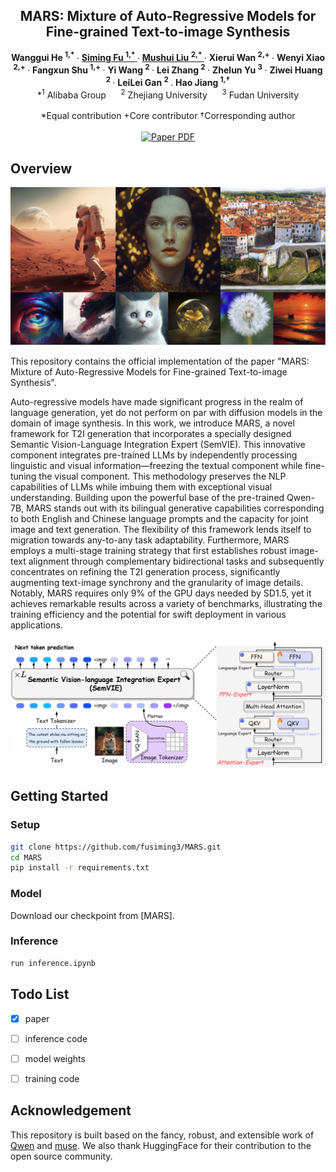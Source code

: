 <!-- ## <div align="center"> <i>MARS</i>: Mixture of Auto-Regressive Models for Fine-grained Text-to-image Synthesis </div>

<div align="center">

  
  <a href="https://arxiv.org/pdf/2407.07614v1"><img src="https://img.shields.io/static/v1?label=ArXiv&message=2406.07209&color=B31B1B&logo=arxiv"></a> &ensp;

</div>

--- -->



<!-- # magic-edit.github.io -->

<p align="center">
  <h2 align="center">MARS: Mixture of Auto-Regressive Models for Fine-grained Text-to-image Synthesis</h2>
  <p align="center">
    <a><strong>Wanggui He <sup>1,*</sup> </strong></a>
    ·
    <a href="https://github.com/fusiming3"><strong>Siming Fu <sup>1,*</sup> </strong></a>
    ·  
    <a href="https://xiaobul.github.io/"><strong>Mushui Liu <sup>2,*</sup> </strong></a>
    ·
    <a><strong>Xierui Wan <sup>2,+</sup> </strong></a>
    ·
    <a><strong>Wenyi Xiao <sup>2,+</sup> </strong></a>
    ·
    <a><strong>Fangxun Shu <sup>1,+</sup> </strong></a>
    ·
    <a><strong>Yi Wang <sup>2</sup> </strong></a>
    ·
    <a><strong>Lei Zhang <sup>2</sup> </strong></a>
    ·
    <a><strong>Zhelun Yu <sup>3</sup> </strong></a>
    ·
    <a><strong>Ziwei Huang <sup>2</sup> </strong></a>
    ·
    <a><strong>LeiLei Gan <sup>2</sup> </strong></a>
    .
    <a><strong>Hao Jiang <sup>1,†</sup> </strong></a>
    <br>
    *<sup>1</sup> Alibaba Group&nbsp;&nbsp;&nbsp;&nbsp;&nbsp;&nbsp;<sup>2</sup> Zhejiang University&nbsp;&nbsp;&nbsp;&nbsp;&nbsp;&nbsp;<sup>3</sup> Fudan University
    <br>
    <br>
    *Equal contribution +Core contributor †Corresponding author
    </br>
    </br>
        <a href="https://arxiv.org/pdf/2407.07614v1">
        <img src='https://img.shields.io/badge/arxiv-OIR-blue' alt='Paper PDF'></a>
  </p>
</p>


<!-- <p align="center"><b>We will release the code soon!</b></p> -->


## Overview

![example](images/1.jpg)

This repository contains the official implementation of the paper "MARS: Mixture of Auto-Regressive Models for Fine-grained Text-to-image Synthesis".

Auto-regressive models have made significant progress in the realm of language generation, yet do not perform on par with diffusion models in the domain of image synthesis. In this work, we introduce MARS, a novel framework for T2I generation that incorporates a specially designed Semantic Vision-Language Integration Expert (SemVIE). This innovative component integrates pre-trained LLMs by independently processing linguistic and visual information—freezing the textual component while fine-tuning the visual component. This methodology preserves the NLP capabilities of LLMs while imbuing them with exceptional visual understanding. Building upon the powerful base of the pre-trained Qwen-7B, MARS stands out with its bilingual generative capabilities corresponding to both English and Chinese language prompts and the capacity for joint image and text generation.   The flexibility of this framework lends itself to migration towards any-to-any task adaptability. Furthermore, MARS employs a multi-stage training strategy that first establishes robust image-text alignment through complementary bidirectional tasks and subsequently concentrates on refining the T2I generation process, significantly augmenting text-image synchrony and the granularity of image details.  Notably, MARS requires only 9% of the GPU days needed by SD1.5, yet it achieves remarkable results across a variety of benchmarks, illustrating the training efficiency and the potential for swift deployment in various applications.

![model](images/2.jpg)

## Getting Started

### Setup

```bash
git clone https://github.com/fusiming3/MARS.git   
cd MARS
pip install -r requirements.txt
```

### Model



Download our checkpoint from [MARS].

### Inference

```bash
run inference.ipynb
```


## Todo List

- [x] paper
- [ ] inference code
- [ ] model weights
- [ ] training code



## Acknowledgement

This repository is built based on the fancy, robust, and extensible work of [Qwen](https://github.com/QwenLM/Qwen) and [muse](https://github.com/huggingface/open-muse). We also thank HuggingFace for their contribution to the open source community.

